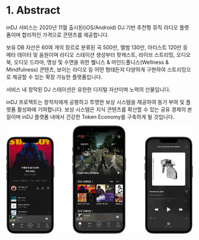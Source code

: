 # 1. Abstract

inDJ 서비스는 2020년 11월 출시된(iOS/Android) DJ 기반 추천형 뮤직 라디오 플랫폼이며 합리적인 가격으로 콘텐츠를 제공합니다.&#x20;



보유 DB 자산은 60여 개의 장르로 분류된 곡 500만, 앨범 130만, 아티스트 120만 등 메타 데이터 및 음원이며 라디오 스테이션 생성부터 팟캐스트, 라이브 스트리밍, 오디오북, 오디오 드라마, 명상 및 수면을 위한 웰니스 & 마인드풀니스(Wellness & Mindfulness) 콘텐츠,  보이는 라디오 등 어떤 형태든지 다양하게 구현하여 스트리밍으로 제공할 수 있는 확장 가능한 플랫폼입니다.



서비스 내 창작된 DJ 스테이션은 유한한 디지털 자산이며 노력의 산물입니다.&#x20;



inDJ 프로젝트는 창작자에게 공평하고 투명한 보상 시스템을 제공하여 동기 부여 및 플랫폼 활성화에 기여합니다. 보상 시스템은 지식 콘텐츠를 확산할 수 있는 공유 경제의 본질이며 inDJ 플랫폼 내에서 건강한 Token Economy를 구축하게 될 것입니다.&#x20;





![inDJ Feature (2022.03 출시예정)](<.gitbook/assets/image (9) (1).png>)
